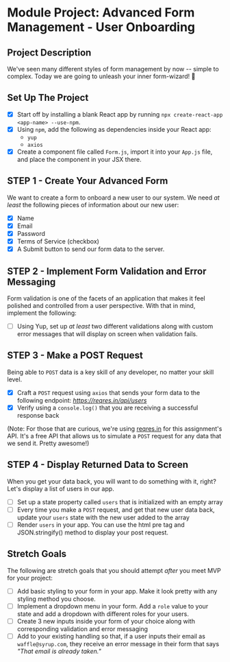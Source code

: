 # Module Project: Advanced Form Management - User Onboarding
## Project Description

We've seen many different styles of form management by now -- simple to complex. Today we are going to unleash your inner form-wizard! 🧙

## Set Up The Project

- [x] Start off by installing a blank React app by running `npx create-react-app <app-name> --use-npm`.
- [x] Using `npm`, add the following as dependencies inside your React app:
  - `yup`
  - `axios`
- [x] Create a component file called `Form.js`, import it into your `App.js` file, and place the component in your JSX there.

## STEP 1 - Create Your Advanced Form

We want to create a form to onboard a new user to our system. We need _at least_ the following pieces of information about our new user:

- [x] Name
- [x] Email
- [x] Password
- [x] Terms of Service (checkbox)
- [x] A Submit button to send our form data to the server.

<!-- 1. First write out hour form, with basic componentes like the funciont MemberFrom, then the return with basic outline of what info you are going to display, no props yet, so <form>,<div>, <inputs>, etc.
your form will want to have an onsubmit so the whole thing can be used as an onSubmit, but the inputs will have onChange, as well as values, add button as well for login -->

<!--1a. for the checkboxes make sure you have a checked= and an onChange, also the input is within the label. -->

<!-- 1ba set up use state you want one to hold all the values and one to hold all the values of the form thats currently being submitted and another state that holds all the previous states, use state will be empty at first but maybe after you might have to put something in it -->

<!-- 1c need to make the onsubmit function and onchange handler you set formvalues to an object {} and inside that object is a key which is a variable [] and the name of the key is the input field [event.target.name]: , the value is what they type in event.target.value, we want to put what saves in setFormValues into formValues so use spread.  -->

<!-- 1d Onsubmit, this is what is going to put whatever they typed in into the server, using axios which is jumping into step 3 making a post request, this will require two parameters, the url and the data to be sent to the server which is formValues after writing prevent default and the post request we want to do the .then, in which we will create new state for the data being received from the server, data and setData which we want as an array so add [] to the new useState.Dont forget to add a catch this is also part of step 3 -->

## STEP 2 - Implement Form Validation and Error Messaging

Form validation is one of the facets of an application that makes it feel polished and controlled from a user perspective. With that in mind, implement the following:

- [ ] Using Yup, set up _at least_ two different validations along with custom error messages that will display on screen when validation fails.

<!-- 2a. import everything(*) as yup from yup, -->

<!-- 2b set up formSchema always the same way, the key in the object is going to be the name of the input field, .string because the input should be a string, trim to take out white spaces, required because it is required field, email because we want it to be a valid email, these are all preset functions already made by yup, running in the background. need commas after each one. messages in the strings is the error that will pop up dont forget to export it-->

<!-- 2c import to app, edit onInputChange , set two constants name, and value, yup wont be able to read the event because of the scope to se need variables to pass down to it. they are set to event.target.name/value these are found within the input fields in purple, first one will be the name of current field, second is the value of the input -->

<!--2d add yup.reach, this will require two parameters the, formSchema where all the instructions are and the second parameter is what input form it is checking, validate is checking the value against the rules we wrote in formSchema -->

<!-- 2e set up state for our error messages with usestate with an object inside {},  -->

<!--2f set up the .then and .catch. NEED MORE NOTES HERE -->

<!--2g give memberform errorMessage prop then add into form props, add error message divs to form with propname.inputname -->
## STEP 3 - Make a POST Request

Being able to `POST` data is a key skill of any developer, no matter your skill level.

- [x] Craft a `POST` request using `axios` that sends your form data to the following endpoint: _https://reqres.in/api/users_
- [x] Verify using a `console.log()` that you are receiving a successful response back

(Note: For those that are curious, we're using [reqres.in](https://reqres.in/) for this assignment's API. It's a free API that allows us to simulate a `POST` request for any data that we send it. Pretty awesome!)

## STEP 4 - Display Returned Data to Screen

When you get your data back, you will want to do something with it, right? Let's display a list of users in our app.

- [ ] Set up a state property called `users` that is initialized with an empty array
- [ ] Every time you make a `POST` request, and get that new user data back, update your `users` state with the new user added to the array
- [ ] Render `users` in your app. You can use the html pre tag and JSON.stringify() method to display your post request.

## Stretch Goals

The following are stretch goals that you should attempt _after_ you meet MVP for your project:

- [ ] Add basic styling to your form in your app. Make it look pretty with any styling method you choose.
- [ ] Implement a dropdown menu in your form. Add a `role` value to your state and add a dropdown with different roles for your users.
- [ ] Create 3 new inputs inside your form of your choice along with corresponding validation and error messaging
- [ ] Add to your existing handling so that, if a user inputs their email as `waffle@syrup.com`, they receive an error message in their form that says _"That email is already taken."_
